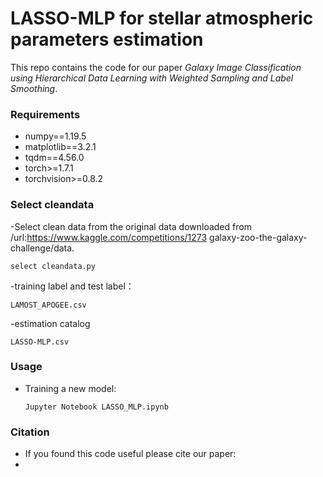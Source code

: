 # LASSO-MLP for stellar atmospheric parameters estimation

This repo contains the code for our paper *Galaxy Image Classification using Hierarchical Data Learning with Weighted Sampling and Label Smoothing*.

### Requirements

- numpy==1.19.5
- matplotlib==3.2.1
- tqdm==4.56.0
- torch>=1.7.1
- torchvision>=0.8.2




### Select cleandata

-Select clean data from the original data downloaded from /url:https://www.kaggle.com/competitions/1273 galaxy-zoo-the-galaxy-challenge/data.
```
select cleandata.py
```

-training label and test label：
```
LAMOST_APOGEE.csv
```


-estimation catalog
```
LASSO-MLP.csv
```



### Usage

- Training a new model:

  ```shell
  Jupyter Notebook LASSO_MLP.ipynb
  ```

### Citation

- If you found this code useful please cite our paper: 
- 

